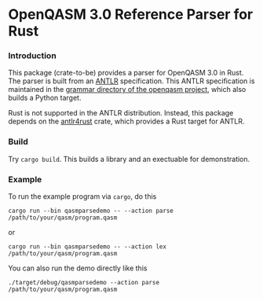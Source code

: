 # OpenQASM 3.0 Reference Parser for Rust

### Introduction

This package (crate-to-be) provides a parser for OpenQASM 3.0
in Rust. The parser is built from an [ANTLR](https://www.antlr.org/)
specification. This ANTLR specification is maintained in
the [grammar directory of the openqasm project](https://github.com/openqasm/openqasm/tree/main/source/grammar),
which also builds a Python target.

Rust is not supported in the ANTLR distribution.
Instead, this package depends on the [antlr4rust](https://github.com/rrevenantt/antlr4rust) crate, which
provides a Rust target for ANTLR.

### Build

Try `cargo build`. This builds a library and an exectuable for demonstration.


### Example

To run the example program via `cargo`, do this

```shell
cargo run --bin qasmparsedemo -- --action parse /path/to/your/qasm/program.qasm
```

or

```shell
cargo run --bin qasmparsedemo -- --action lex /path/to/your/qasm/program.qasm
```

You can also run the demo directly like this

```shell
./target/debug/qasmparsedemo --action parse /path/to/your/qasm/program.qasm
```


